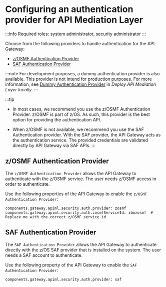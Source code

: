 # Configuring an authentication provider for API Mediation Layer

:::info Required roles: system administrator, security administrator
:::

Choose from the following providers to handle authentication for the API Gateway:  
* [z/OSMF Authentication Provider](#zosmf-authentication-provider)
* [SAF Authentication Provider](#saf-authentication-provider)

:::note
For development purposes, a dummy authentication provider is also available. This provider is not intend for production purposes. For more information, see [Dummy Authentication Provider](../extend/extend-apiml/api-mediation-layer-development-setup.md#dummy-authentication-provider) in _Deploy API Mediation Layer locally_.
:::

:::tip
* In most cases, we recommend you use  the z/OSMF Authentication Provider. z/OSMF is part of z/OS. As such, this provider is the best option for providing the authentication API.

* When z/OSMF is not available, we recommend you use the SAF Authentication provider. With the SAF provider, the API Gateway acts as the authentication service. The provided credentials are validated directly by API Gateway via SAF APIs.
:::

## z/OSMF Authentication Provider

The `z/OSMF Authentication Provider` allows the API Gateway to authenticate with the z/OSMF service. The user needs z/OSMF access in order to authenticate.

Use the following properties of the API Gateway to enable the `z/OSMF Authentication Provider`:
```
components.gateway.apiml.security.auth.provider: zosmf
components.gateway.apiml.security.auth.zosmfServiceId: ibmzosmf  # Replace me with the correct z/OSMF service id
```
## SAF Authentication Provider

The `SAF Authentication Provider` allows the API Gateway to authenticate directly with the z/OS SAF provider that is installed on the system. The user needs a SAF account to authenticate. 

Use the following property of the API Gateway to enable the `SAF Authentication Provider`:
```
components.gateway.apiml.security.auth.provider: saf
```


